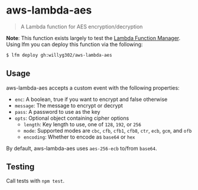 # aws-lambda-aes

> A Lambda function for AES encryption/decryption

**Note**: This function exists largely to test the [Lambda Function Manager](https://github.com/willyg302/lfm). Using lfm you can deploy this function via the following:

```bash
$ lfm deploy gh:willyg302/aws-lambda-aes
```

## Usage

aws-lambda-aes accepts a custom event with the following properties:

- `enc`: A boolean, true if you want to encrypt and false otherwise
- `message`: The message to encrypt or decrypt
- `pass`: A password to use as the key
- `opts`: Optional object containing cipher options
	- `length`: Key length to use, one of `128`, `192`, or `256`
	- `mode`: Supported modes are `cbc`, `cfb`, `cfb1`, `cfb8`, `ctr`, `ecb`, `gcm`, and `ofb`
	- `encoding`: Whether to encode as `base64` or `hex`

By default, aws-lambda-aes uses `aes-256-ecb` to/from `base64`.

## Testing

Call tests with `npm test`.
